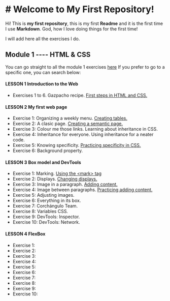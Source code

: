 # # Welcome to My First Repository!

Hi! This is **my first repository**, this is my first **Readme** and it is the first time I use **Markdown**.
God, how I love doing things for the first time!

I will add here all the exercises I do.

## Module 1 ---- HTML & CSS 
You can go straight to all the module 1 exercises [here](https://github.com/cvcastano/ejercicios-de-adalab/tree/master/modulo%201)
If you prefer to go to a specific one, you can search below:
#### LESSON 1	Introduction to the Web
 - Exercises 1 to 6. Gazpacho recipe. [First steps in HTML and CSS.](https://github.com/cvcastano/ejercicios-de-adalab/tree/master/modulo%201/modulo-1-leccion-01-intro-a-la-web/modulo-1-leccion-01-ejercicios-1-al-6 "First steps in HTML and CSS")
#### LESSON 2	My first web page
 - Exercise 1: Organizing a weekly menu. [Creating tables.](https://github.com/cvcastano/ejercicios-de-adalab/tree/master/modulo%201/modulo-1-leccion-02-mi-primera-pagina-web/modulo-1-leccion-02-ejercicio-01-menu-semanal "Creating tables.")
 - Exercise 2: A clasic page. [Creating a semantic page.](https://github.com/cvcastano/ejercicios-de-adalab/tree/master/modulo%201/modulo-1-leccion-02-mi-primera-pagina-web/modulo-1-leccion-02-ejercicio-02-una-pagina-clasica)
 - Exercise 3: Colour me those links. Learning about inheritance in CSS.   
 - Exercise 4: Inheritance for everyone. Using inheritance for a neater code.
 - Exercise 5: Knowing specificity. [Practicing specificity in CSS.](https://github.com/cvcastano/ejercicios-de-adalab/tree/master/modulo%201/modulo-1-leccion-02-mi-primera-pagina-web/modulo-1-leccion-02-ejercicio-05-especificidad "Practicing the specificity in CSS.")
 - Exercise 6: Background property.
#### LESSON 3	Box model and DevTools
 - Exercise 1: Marking. [Using the &lt;mark&gt; tag](https://github.com/cvcastano/ejercicios-de-adalab/tree/master/modulo%201/modulo-1-leccion-03-modelo-de-caja-y-herramientas/modulo-1-leccion-03-ejercicio-01-marcando "Using the mark tag") 
 - Exercise 2: Displays. [Changing displays.](https://github.com/cvcastano/ejercicios-de-adalab/tree/master/modulo%201/modulo-1-leccion-03-modelo-de-caja-y-herramientas/modulo-1-leccion-03-ejercicio-02-displays)
 - Exercise 3: Image in a paragraph. [Adding content.](https://github.com/cvcastano/ejercicios-de-adalab/tree/master/modulo%201/modulo-1-leccion-03-modelo-de-caja-y-herramientas/modulo-1-leccion-03-ejercicio-03-imagen-en-parrafo)
 - Exercise 4: Image between paragraphs. [Practicing adding content.](https://github.com/cvcastano/ejercicios-de-adalab/tree/master/modulo%201/modulo-1-leccion-03-modelo-de-caja-y-herramientas/modulo-1-leccion-03-ejercicio-04-imagen-entre-parrafos)
 - Exercise 5: Adjusting images.
 - Exercise 6: Everything in its box.
 - Exercise 7: Corchángulo Team. 
 - Exercise 8: Variables CSS.
 - Exercise 9: DevTools: Inspector.
 - Exercise 10: DevTools: Network.
#### LESSON 4	FlexBox
 - Exercise 1:
 - Exercise 2:
 - Exercise 3:
 - Exercise 4:
 - Exercise 5:
 - Exercise 6:
 - Exercise 7:
 - Exercise 8:
 - Exercise 9:
 - Exercise 10:
